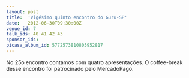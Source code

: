 ```yaml
---
layout: post
title:  'Vigésimo quinto encontro do Guru-SP'
date:   2012-06-30T09:30:00Z
venue_id: 7
talk_ids: 40 41 42 43
sponsor_ids: 
picasa_album_id: 5772573810805952817
---
```


<p>
	No 25o encontro contamos com quatro apresenta&ccedil;&otilde;es. O coffee-break desse encontro foi patrocinado pelo MercadoPago.</p>

